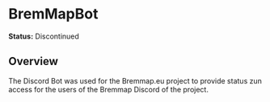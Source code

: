 # BremMapBot

**Status:** Discontinued

## Overview
The Discord Bot was used for the Bremmap.eu project to provide status zun access for the users of the Bremmap Discord of the project.